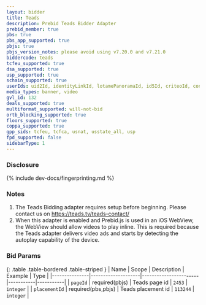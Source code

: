```yaml
---
layout: bidder
title: Teads
description: Prebid Teads Bidder Adapter
prebid_member: true
pbs: true
pbs_app_supported: true
pbjs: true
pbjs_version_notes: please avoid using v7.20.0 and v7.21.0
biddercode: teads
tcfeu_supported: true
dsa_supported: true
usp_supported: true
schain_supported: true
userIds: uid2Id, identityLinkId, lotamePanoramaId, id5Id, criteoId, connectId, publinkId, sharedId, merkleId, kinessoId
media_types: banner, video
gvl_id: 132
deals_supported: true
multiformat_supported: will-not-bid
ortb_blocking_supported: true
floors_supported: true
coppa_supported: true
gpp_sids: tcfeu, tcfca, usnat, usstate_all, usp
fpd_supported: false
sidebarType: 1
---
```


### Disclosure

{% include dev-docs/fingerprinting.md %}

### Notes

1. The Teads Bidding adapter requires setup before beginning. Please contact us on <https://teads.tv/teads-contact/>
2. When this adapter is enabled and Prebid.js is used in an iOS WebView, the WebView should allow videos to play inline. This is required because the Teads adapter delivers video ads and starts by detecting the autoplay capability of the device. 

### Bid Params

{: .table .table-bordered .table-striped }
| Name          | Scope              | Description           | Example   | Type      |
|---------------|--------------------|-----------------------|-----------|-----------|
| `pageId`      | required(pbjs)     | Teads page id         | `2453`    | `integer` |
| `placementId` | required(pbs,pbjs) | Teads placement id    | `113244`  | `integer` |
